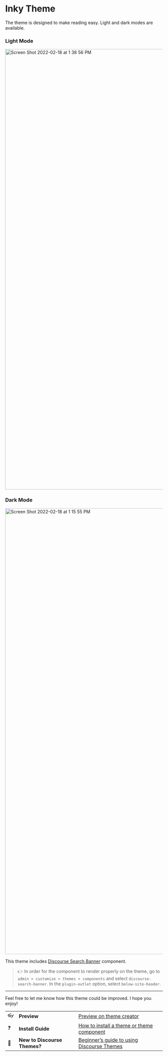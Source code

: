 # Inky Theme
The theme is designed to make reading easy. Light and dark modes are available.

### Light Mode
<img width="1407" alt="Screen Shot 2022-02-18 at 1 38 56 PM" src="https://user-images.githubusercontent.com/2790986/154758010-9017647e-755c-426d-b35d-71a35fb25e23.png">

### Dark Mode
<img width="1424" alt="Screen Shot 2022-02-18 at 1 15 55 PM" src="https://user-images.githubusercontent.com/2790986/154758037-c6f43bd2-cde7-4573-9e19-8d8ee65bfd62.png">

This theme includes [Discourse Search Banner](https://meta.discourse.org/t/search-banner-theme-component/122939) component.
> 👉 In order for the component to render properly on the theme, go to `admin > customize > themes > components` and select `discourse-search-banner`. In the `plugin-outlet` option, select `below-site-header`.

---
Feel free to let me know how this theme could be improved. I hope you enjoy!

||||
|-|-|-|
| :eyeglasses:|**Preview**| [Preview on theme creator](https://theme-creator.discourse.org/theme/ella/inky)|
| :question:|**Install Guide**|[How to install a theme or theme component](https://meta.discourse.org/t/how-do-i-install-a-theme-or-theme-component/63682)|
| :open_book:|**New to Discourse Themes?**| [Beginner’s guide to using Discourse Themes](https://meta.discourse.org/t/beginners-guide-to-using-discourse-themes/91966)

